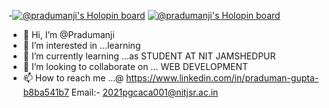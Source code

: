 -[![@pradumanji's Holopin board](https://holopin.me/pradumanji)](https://holopin.io/@pradumanji)
[![@pradumanji's Holopin board](https://holopin.me/pradumanji)](https://holopin.io/@pradumanji)

-  👋 Hi, I’m @Pradumanji
- 👀 I’m interested in ...learning 
- 🌱 I’m currently learning ...as STUDENT AT NIT JAMSHEDPUR
- 💞️ I’m looking to collaborate on ... WEB DEVELOPMENT
- 📫 How to reach me ...@ https://www.linkedin.com/in/praduman-gupta-b8ba541b7 Email:- 2021pgcaca001@nitjsr.ac.in

<!---
Pradumanji/Pradumanji is a ✨ special ✨ repository because its `README.md` (this file) appears on your GitHub profile.
You can click the Preview link to take a look at your changes.
--->

